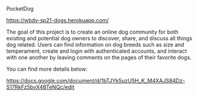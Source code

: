 PocketDog

https://wbdv-sp21-dogs.herokuapp.com/

The goal of this project is to create an online dog community for both existing and potential dog owners to discover, share, and discuss all things dog related. Users can find information on dog breeds such as size and temperament, create and login with authenticated accounts, and interact with one another by leaving comments on the pages of their favorite dogs. 

You can find more details below:

https://docs.google.com/document/d/1bTJYk5uzU5H_K_M4XAJS84Dz-S17RkFz5bvX4BTeNQc/edit

